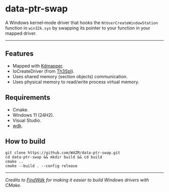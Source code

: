 # data-ptr-swap

A Windows kernel‑mode driver that hooks the `NtUserCreateWindowStation` function in `win32k.sys` by swapping its pointer to your function in your mapped driver.

---

## Features

- Mapped with [Kdmapper](https://github.com/TheCruZ/kdmapper). 
- IoCreateDriver (from [Th3Spl](https://github.com/Th3Spl/IoCreateDriver)).  
- Uses shared memory (section objects) communication.  
- Uses physical memory to read/write process virtual memory.

## Requirements

- Cmake.
- Windows 11 (24H2).
- Visual Studio.
- [wdk](https://learn.microsoft.com/en-us/windows-hardware/drivers/download-the-wdk).

## How to build

```
git clone https://github.com/W4ZM/data-ptr-swap.git
cd data-ptr-swap && mkdir build && cd build
cmake ..
cmake --build . --config release
```
---

*Credits to [FindWdk](https://github.com/SergiusTheBest/FindWDK) for making it easier to build Windows drivers with CMake.*
